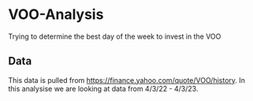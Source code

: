# VOO-Analysis
Trying to determine the best day of the week to invest in the VOO


## Data
This data is pulled from https://finance.yahoo.com/quote/VOO/history. In this analysise we are looking at data from 4/3/22 - 4/3/23.
